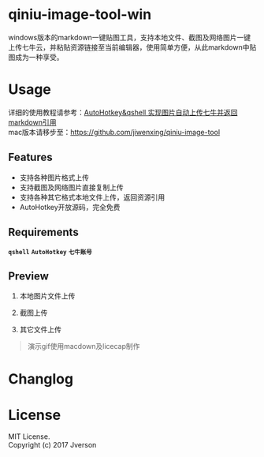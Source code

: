 # qiniu-image-tool-win
windows版本的markdown一键贴图工具，支持本地文件、截图及网络图片一键上传七牛云，并粘贴资源链接至当前编辑器，使用简单方便，从此markdown中贴图成为一种享受。

# Usage
详细的使用教程请参考：[AutoHotkey&qshell 实现图片自动上传七牛并返回markdown引用](http://jverson.com/2016/08/30/autohotkey-markdown-uploadImage/)  
mac版本请移步至：https://github.com/jiwenxing/qiniu-image-tool

## Features
- 支持各种图片格式上传
- 支持截图及网络图片直接复制上传
- 支持各种其它格式本地文件上传，返回资源引用
- AutoHotkey开放源码，完全免费

## Requirements
**`qshell`**   **`AutoHotkey`** **`七牛账号`**

## Preview
1. 本地图片文件上传 <br/>


2. 截图上传  <br/>


3. 其它文件上传  <br/>


> 演示gif使用macdown及licecap制作


# Changlog



# License
MIT License.     
Copyright (c) 2017 Jverson